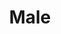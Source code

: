 ---
title: Male
tags: ["gender", "man", "masculine", "symbol", "male reproductive system", "mars", "yang"]
icon: male
svg: '<svg xmlns="http://www.w3.org/2000/svg" width="24" height="24" fill="none" viewBox="0 0 24 24" stroke-width="1.5" stroke-linecap="round" stroke-linejoin="round" stroke="currentColor"><path d="M14.232 9.747a6 6 0 1 0-8.465 8.506 6 6 0 0 0 8.465-8.506m0 0L20 4m0 0h-4m4 0v4"/></svg>'
---